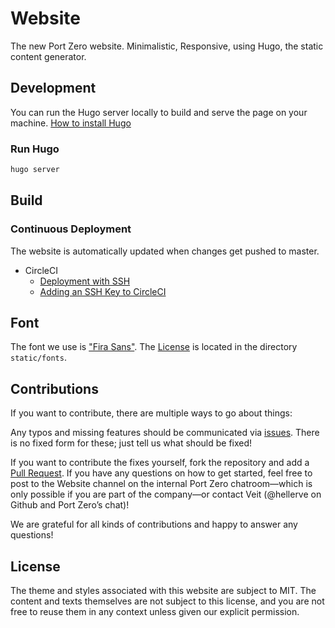 # Website

The new Port Zero website. Minimalistic, Responsive, using Hugo, the static
content generator.

## Development

You can run the Hugo server locally to build and serve the page on your machine.
[How to install Hugo](https://gohugo.io/getting-started/installing/)

### Run Hugo

```sh
hugo server
```

## Build

### Continuous Deployment

The website is automatically updated when changes get pushed to master.

* CircleCI
  * [Deployment with SSH](https://circleci.com/docs/2.0/deployment-integrations/#ssh)
  * [Adding an SSH Key to CircleCI](https://circleci.com/docs/2.0/add-ssh-key/)

## Font

The font we use is ["Fira Sans"](https://github.com/mozilla/Fira). The [License](themes/portzero/static/fonts/LICENSE) is located in the directory `static/fonts`.

## Contributions

If you want to contribute, there are multiple ways to go about things:

Any typos and missing features should be communicated via [issues](/issues/new).
There is no fixed form for these; just tell us what should be fixed!

If you want to contribute the fixes yourself, fork the repository and add a
[Pull Request](/compare). If you have any questions on how to get started,
feel free to post to the Website channel on the internal Port Zero chatroom—which
is only possible if you are part of the company—or contact Veit (@hellerve on
Github and Port Zero’s chat)!

We are grateful for all kinds of contributions and happy to answer any questions!

## License

The theme and styles associated with this website are subject to MIT. The
content and texts themselves are not subject to this license, and you are not
free to reuse them in any context unless given our explicit permission.
